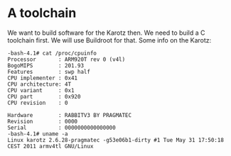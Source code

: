 # A toolchain

We want to build software for the Karotz then. We need to build a C toolchain first.
We will use Buildroot for that. Some info on the Karotz:

```
-bash-4.1# cat /proc/cpuinfo
Processor       : ARM920T rev 0 (v4l)
BogoMIPS        : 201.93
Features        : swp half
CPU implementer : 0x41
CPU architecture: 4T
CPU variant     : 0x1
CPU part        : 0x920
CPU revision    : 0

Hardware        : RABBITV3 BY PRAGMATEC
Revision        : 0000
Serial          : 0000000000000000
-bash-4.1# uname -a
Linux karotz 2.6.28-pragmatec -g53e06b1-dirty #1 Tue May 31 17:50:18 CEST 2011 armv4tl GNU/Linux
```
